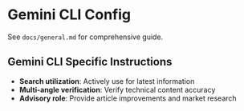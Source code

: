 # Gemini CLI Config

See `docs/general.md` for comprehensive guide.

## Gemini CLI Specific Instructions

- **Search utilization**: Actively use for latest information
- **Multi-angle verification**: Verify technical content accuracy
- **Advisory role**: Provide article improvements and market research